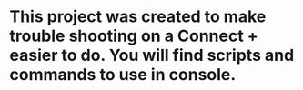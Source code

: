 # This project was created to make trouble shooting on a Connect + easier to do. You will find scripts and commands to use in console.
